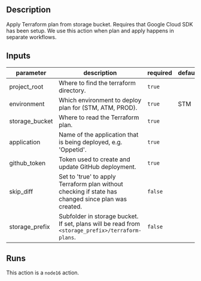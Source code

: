 ## Description

Apply Terraform plan from storage bucket. Requires that Google Cloud SDK has been setup. We use this action when plan and apply happens in separate workflows.

## Inputs

| parameter | description | required | default |
| --- | --- | --- | --- |
| project_root | Where to find the terraform directory. | `true` |  |
| environment | Which environment to deploy plan for (STM, ATM, PROD). | `true` | STM |
| storage_bucket | Where to read the Terraform plan. | `true` |  |
| application | Name of the application that is being deployed, e.g. 'Oppetid'. | `true` |  |
| github_token | Token used to create and update GitHub deployment. | `true` |  |
| skip_diff | Set to 'true' to apply Terraform plan without checking if state has changed since plan was created. | `false` |  |
| storage_prefix | Subfolder in storage bucket. If set, plans will be read from `<storage_prefix>/terraform-plans`. | `false` |  |


## Runs

This action is a `node16` action.


